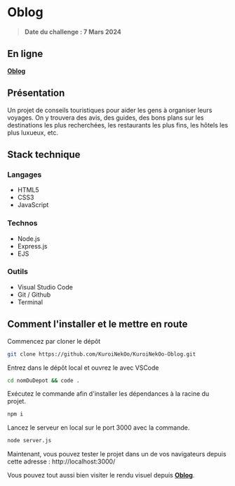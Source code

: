 # Oblog

> <strong>Date du challenge : 7 Mars 2024</strong>

## En ligne

<a href="https://kuroinekoo.github.io/KuroiNekOo-Oblog/"><strong>Oblog</strong></a>

## Présentation

Un projet de conseils touristiques pour aider les gens à organiser leurs voyages. On y trouvera des avis, des guides, des bons plans sur les destinations les plus recherchées, les restaurants les plus fins, les hôtels les plus luxueux, etc.

## Stack technique

### Langages

- HTML5
- CSS3
- JavaScript

### Technos

- Node.js
- Express.js
- EJS

### Outils

- Visual Studio Code
- Git / Github
- Terminal

## Comment l'installer et le mettre en route

Commencez par cloner le dépôt

```bash
git clone https://github.com/KuroiNekOo/KuroiNekOo-Oblog.git
```

Entrez dans le dépôt local et ouvrez le avec VSCode

```bash
cd nomDuDepot && code .
```

Exécutez le commande afin d'installer les dépendances à la racine du projet.

```bash
npm i
```

Lancez le serveur en local sur le port 3000 avec la commande.

```bash
node server.js
```

Maintenant, vous pouvez tester le projet dans un de vos navigateurs depuis cette adresse : http://localhost:3000/

Vous pouvez tout aussi bien visiter le rendu visuel depuis <a href="https://kuroinekoo.github.io/KuroiNekOo-Oblog/"><strong>Oblog</strong></a>.
